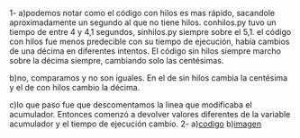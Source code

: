 1-
a)podemos notar como el código con hilos es mas rápido, sacandole aproximadamente un segundo al que no tiene hilos. conhilos.py tuvo un tiempo de entre 4 y 4,1 segundos, sinhilos.py siempre sobre el 5,1.
el código con hilos fue menos predecible con su tiempo de ejecución, había cambios de una décima en diferentes intentos. El código sin hilos siempre marcho sobre la décima siempre, cambiando solo las centésimas.

b)no, comparamos y no son iguales. En el de sin hilos cambia la centésima y el de con hilos cambio la décima.

c)lo que paso fue que descomentamos la linea que modificaba el acumulador. Entonces comenzó a devolver valores diferentes de la variable acumulador y el tiempo de ejecución cambio.
2-
a)<a href="codigo.c">codigo</a>
b)<a href="aso.png">imagen</a>

